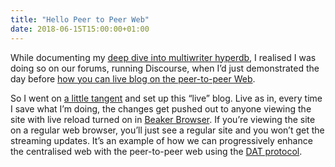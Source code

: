 ```yaml
---
title: "Hello Peer to Peer Web"
date: 2018-06-15T15:00:00+01:00
---
```


While documenting my [deep dive into multiwriter hyperdb](https://forum.ind.ie/t/deep-dive-into-multiwriter-hyperdb/2184), I realised I was doing so on our forums, running Discourse, when I’d just demonstrated the day before [how you can live blog on the peer-to-peer Web](https://forum.ind.ie/t/deep-dive-into-multiwriter-hyperdb/2184/1).

So I went on [a little tangent](https://mastodon.ar.al/@aral/100207852262520843) and set up this “live” blog. Live as in, every time I save what I’m doing, the changes get pushed out to anyone viewing the site with live reload turned on in [Beaker Browser](https://beakerbrowser.com'). If you’re viewing the site on a regular web browser, you’ll just see a regular site and you won’t get the streaming updates. It’s an example of how we can progressively enhance the centralised web with the peer-to-peer web using the [DAT protocol](https://datproject.org).
